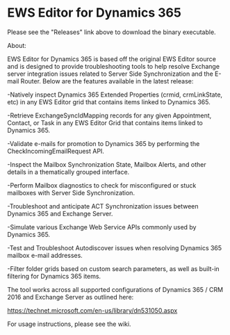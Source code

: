 # EWS Editor for Dynamics 365

Please see the "Releases" link above to download the binary executable. 

About:

EWS Editor for Dynamics 365 is based off the original EWS Editor source and is designed to provide troubleshooting tools to help resolve Exchange server integration issues related to Server Side Synchronization and the E-mail Router. Below are the features available in the latest release:

-Natively inspect Dynamics 365 Extended Properties (crmid, crmLinkState, etc) in any EWS Editor grid that contains items linked to 				Dynamics 365. 

-Retrieve ExchangeSyncIdMapping records for any given Appointment, Contact, or Task in any EWS Editor Grid that contains items linked to 	Dynamics 365. 

-Validate e-mails for promotion to Dynamics 365 by performing the CheckIncomingEmailRequest API. 

-Inspect the Mailbox Synchronization State, Mailbox Alerts, and other details in a thematically grouped interface. 

-Perform Mailbox diagnostics to check for misconfigured or stuck mailboxes with Server Side Synchronization. 

-Troubleshoot and anticipate ACT Synchronization issues between Dynamics 365 and Exchange Server. 

-Simulate various Exchange Web Service APIs commonly used by Dynamics 365. 

-Test and Troubleshoot Autodiscover issues when resolving Dynamics 365 mailbox e-mail addresses. 

-Filter folder grids based on custom search parameters, as well as built-in filtering for Dynamics 365 items. 

The tool works across all supported configurations of Dynamics 365 / CRM 2016 and Exchange Server as outlined here: 

https://technet.microsoft.com/en-us/library/dn531050.aspx

For usage instructions, please see the wiki.
